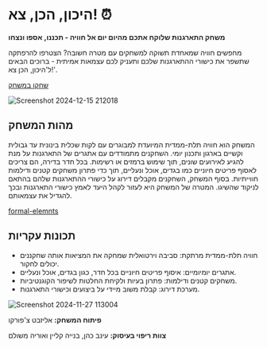 # היכון, הכן, צא! ⏰
**משחק התארגנות שלוקח אתכם מהיום יום אל חוויה - תכננו, אספו ונצחו**

מחפשים חוויה שמאחדת תשוקה למשחקים עם מטרה חשובה? הצטרפו להרפתקה שתשפר את כישורי ההתארגנות שלכם ותעניק לכם עצמאות אמיתית - ברוכים הבאים ל'היכון, הכן צא!'.

[שחקו במשחק](https://lizachep.itch.io/final-game-house)


![Screenshot 2024-12-15 212018](https://github.com/user-attachments/assets/ac7cac38-557c-46ac-bda6-3d7f59f225df)


## מהות המשחק
המשחק הוא חוויה תלת-ממדית המיועדת למבוגרים עם לקות שכלית בינונית עד גבולית וקשיים בארגון ותכנון יומי. 
השחקנים מתמודדים עם אתגרים של התארגנות על מנת להגיע לאירועים שונים, תוך שימוש ברמזים או רשימות. בכל חדר בדירה, הם צריכים לאסוף פריטים חיוניים כמו בגדים, אוכל ונעליים, תוך כדי פתרון משחקים קטנים ודילמות חווייתיות.
בסוף המשחק, השחקנים מקבלים דירוג על כישורי ההתארגנות שלהם בהתאם לניקוד שהשיגו.
המטרה של המשחק היא לעזור לקהל היעד לאמץ כישורי התארגנות ובכך להגדיל את עצמאותם.

[formal-elemnts](https://github.com/Liza-Gaming/Ready-Set-Go/blob/main/formal-elements.md)

## תכונות עקריות
- חוויה תלת-ממדית מרתקת: סביבה וירטואלית שמחקה את המציאות אותה שחקננים יכולים לחקור.
- אתגרים יומיומיים: איסוף פריטים חיוניים בכל חדר, כגון בגדים, אוכל ונעליים.
- משחקים קטנים ודילמות: פתרון בעיות ולקיחת החלטות לשיפור הקוגנטיביות.
- מערכת דירוג: קבלת משוב מיידי על ביצועים וכישורי התארגנות.

![Screenshot 2024-11-27 113004](https://github.com/user-attachments/assets/b2121c8a-ffba-4e60-b5f2-7617a50a7d6d)

**פיתוח המשחק:** אליזבט צ'פורקו

**צוות ריפוי בעיסוק:**
עינב כהן, בנייה קליין ואוריה משולם



